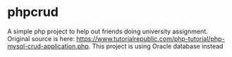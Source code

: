 # phpcrud
A simple php project to help out friends doing university assignment. Original source is here: https://www.tutorialrepublic.com/php-tutorial/php-mysql-crud-application.php. This project is using Oracle database instead
